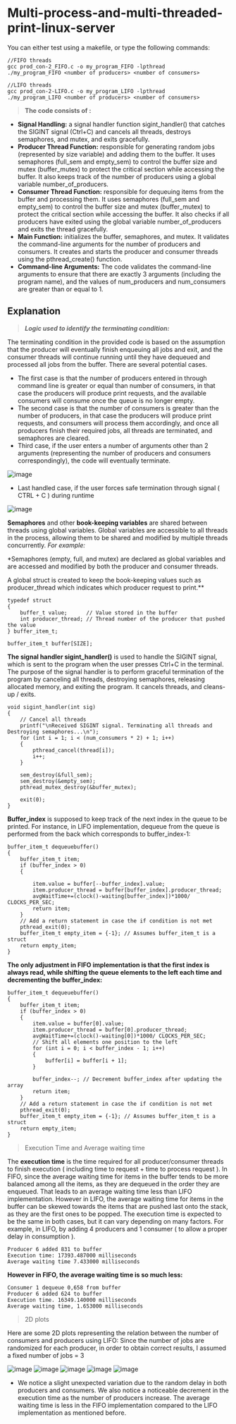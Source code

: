 
# Multi-process-and-multi-threaded-print-linux-server
You can either test using a makefile, or type the following commands:

    //FIFO threads
    gcc prod_con-2_FIFO.c -o my_program_FIFO -lpthread
    ./my_program_FIFO <number of producers> <number of consumers>
    
    //LIFO threads
    gcc prod_con-2-LIFO.c -o my_program_LIFO -lpthread
    ./my_program_LIFO <number of producers> <number of consumers>



> **The code consists of :**
> 

 - **Signal Handling:** a signal handler function sigint_handler() that catches the SIGINT signal (Ctrl+C) and cancels all threads, destroys
   semaphores, and mutex, and exits gracefully.
 - **Producer Thread Function:** responsible for generating random jobs (represented by size variable) and adding them to the buffer. It uses
   semaphores (full_sem and empty_sem) to control the buffer size and
   mutex (buffer_mutex) to protect the critical section while accessing
   the buffer. It also keeps track of the number of producers using a
   global variable number_of_producers.
 - **Consumer Thread Function:** responsible for dequeuing items from the buffer and processing them. It uses semaphores (full_sem and
   empty_sem) to control the buffer size and mutex (buffer_mutex) to
   protect the critical section while accessing the buffer. It also
   checks if all producers have exited using the global variable
   number_of_producers and exits the thread gracefully.
 - **Main Function:** initializes the buffer, semaphores, and mutex. It validates the command-line arguments for the number of producers and
   consumers. It creates and starts the producer and consumer threads
   using the pthread_create() function.
 - **Command-line Arguments:** The code validates the command-line arguments to ensure that there are exactly 3 arguments (including the
   program name), and the values of num_producers and num_consumers are
   greater than or equal to 1.

## Explanation

> ***Logic used to identify the terminating condition:***

The terminating condition in the provided code is based on the assumption that the producer will eventually finish enqueuing all jobs and exit, and the consumer threads will continue running until they have dequeued and processed all jobs from the buffer.
There are several potential cases.

 - The first case is that the number of producers entered in through
   command line is greater or equal than number of consumers, in that
   case the producers will produce print requests, and the available
   consumers will consume once the queue is no longer empty.
 - The second case is that the number of consumers is greater than the
   number of producers, in that case the producers will produce print
   requests, and consumers will process them accordingly, and once all
   producers finish their required jobs, all threads are terminated, and
   semaphores are cleared.
 - Third case, if the user enters a number of arguments other than 2
   arguments (representing the number of producers and consumers
   correspondingly), the code will eventually terminate.

![image](https://user-images.githubusercontent.com/84717550/231606296-9ce8c0ee-f244-4225-9ca8-887862ea9bd9.png)

 - Last handled case, if the user forces safe termination through signal
   ( CTRL + C ) during runtime

![image](https://user-images.githubusercontent.com/84717550/231606330-8f5a8c86-6f03-4983-9ab3-55005d2b51e4.png)

**Semaphores** and other **book-keeping variables** are shared between threads using global variables. Global variables are accessible to all threads in the process, allowing them to be shared and modified by multiple threads concurrently.
*For example:*

*Semaphores (empty, full, and mutex) are declared as global variables and are accessed and modified by both the producer and consumer threads.

A global struct is created to keep the book-keeping values such as producer_thread which indicates which producer request to print.**

    typedef struct
    {
        buffer_t value;      // Value stored in the buffer
        int producer_thread; // Thread number of the producer that pushed the value
    } buffer_item_t;
    
    buffer_item_t buffer[SIZE];

**The signal handler sigint_handler()** is used to handle the SIGINT signal, which is sent to the program when the user presses Ctrl+C in the terminal. The purpose of the signal handler is to perform graceful termination of the program by canceling all threads, destroying semaphores, releasing allocated memory, and exiting the program. It cancels threads, and cleans-up / exits.

    void sigint_handler(int sig)
    {
        // Cancel all threads
        printf("\nReceived SIGINT signal. Terminating all threads and Destroying semaphores...\n");
        for (int i = 1; i < (num_consumers * 2) + 1; i++)
        {
            pthread_cancel(thread[i]);
            i++;
        }
    
        sem_destroy(&full_sem);
        sem_destroy(&empty_sem);
        pthread_mutex_destroy(&buffer_mutex);
    
        exit(0);
    }


**Buffer_index** is supposed to keep track of the next index in the queue to be printed.
For instance, in LIFO implementation, dequeue from the queue is performed from the back which corresponds to buffer_index-1:

    buffer_item_t dequeuebuffer()
    {
        buffer_item_t item;
        if (buffer_index > 0)
        {
    
            item.value = buffer[--buffer_index].value;
            item.producer_thread = buffer[buffer_index].producer_thread;
            avgWaitTime+=(clock()-waiting[buffer_index])*1000/ CLOCKS_PER_SEC;
            return item;
        }
        // Add a return statement in case the if condition is not met
        pthread_exit(0);
        buffer_item_t empty_item = {-1}; // Assumes buffer_item_t is a struct
        return empty_item;
    }


****The only adjustment in FIFO implementation is that the first index is always read, while shifting the queue elements to the left each time and decrementing the buffer_index:****

    buffer_item_t dequeuebuffer()
    {
        buffer_item_t item;
        if (buffer_index > 0)
        {
            item.value = buffer[0].value;
            item.producer_thread = buffer[0].producer_thread;
            avgWaitTime+=(clock()-waiting[0])*1000/ CLOCKS_PER_SEC;
            // Shift all elements one position to the left
            for (int i = 0; i < buffer_index - 1; i++)
            {
                buffer[i] = buffer[i + 1];
            }
    
            buffer_index--; // Decrement buffer_index after updating the array
            return item;
        }
        // Add a return statement in case the if condition is not met
        pthread_exit(0);
        buffer_item_t empty_item = {-1}; // Assumes buffer_item_t is a struct
        return empty_item;
    }

> Execution Time and Average waiting time

The **execution time** is the time required for all producer/consumer threads to finish execution ( including time to request + time to process request ).
In FIFO, since the average waiting time for items in the buffer tends to be more balanced among all the items, as they are dequeued in the order they are enqueued.
That leads to an average waiting time less than LIFO implementation.
However in LIFO, the average waiting time for items in the buffer can be skewed towards the items that are pushed last onto the stack, as they are the first ones to be popped.
The execution time is expected to be the same in both cases, but it can vary depending on many factors.
For example, in LIFO, by adding 4 producers and 1 consumer ( to allow a proper delay in consumption ).

    Producer 6 added 831 to buffer 
    Execution time: 17393.487000 milliseconds 
    Average waiting time 7.433000 milliseconds 

**However in FIFO, the average waiting time is so much less:**

    Consumer 1 dequeue 0,658 from buffer
    Producer 6 added 624 to buffer 
    Execution time. 16349.140000 milliseconds
    Average waiting time, 1.653000 milliseconds 

> 2D plots

Here are some 2D plots representing the relation between the number of consumers and producers using LIFO:
Since the number of jobs are randomized for each producer, in order to obtain correct results, I assumed a fixed number of jobs = 3

![image](https://user-images.githubusercontent.com/84717550/231606622-8a6ea83f-afcf-4545-afa5-e3b21a178826.png)
![image](https://user-images.githubusercontent.com/84717550/231606664-daa3f82f-c358-4885-b16e-434e072d1b71.png)
![image](https://user-images.githubusercontent.com/84717550/231606778-cf3f5680-36f4-4c00-8fc6-879b62bf1e63.png)
![image](https://user-images.githubusercontent.com/84717550/231606806-7f39ae5b-8768-4710-b066-73d1c29253b1.png)
![image](https://user-images.githubusercontent.com/84717550/231606849-e10aca1b-7cea-4b86-af75-621a409948fc.png)

 - We notice a slight unexpected variation due to the random delay in
   both producers and consumers. We also notice a noticeable decrement
   in the execution time as the number of producers increase. The
   average waiting time is less in the FIFO implementation compared to
   the LIFO implementation as mentioned before.
